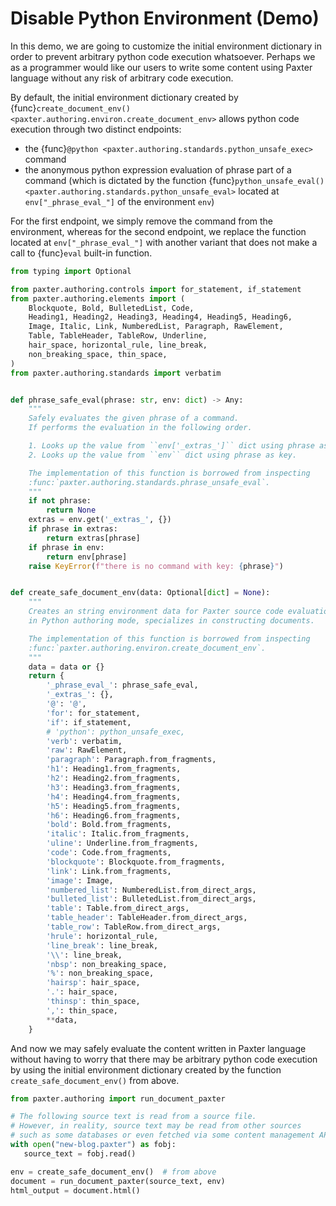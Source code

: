# Disable Python Environment (Demo)

In this demo, we are going to customize the initial environment dictionary
in order to prevent arbitrary python code execution whatsoever.
Perhaps we as a programmer would like our users to write some content
using Paxter language without any risk of arbitrary code execution.

By default, the initial environment dictionary created by
{func}`create_document_env() <paxter.authoring.environ.create_document_env>`
allows python code execution through two distinct endpoints:

- the {func}`@python <paxter.authoring.standards.python_unsafe_exec>` command
- the anonymous python expression evaluation of phrase part of a command
  (which is dictated by the function 
  {func}`python_unsafe_eval() <paxter.authoring.standards.python_unsafe_eval>` 
  located at `env["_phrase_eval_"]` of the environment `env`)

For the first endpoint, we simply remove the command from the environment,
whereas for the second endpoint, we replace the function 
located at `env["_phrase_eval_"]` with another variant 
that does not make a call to {func}`eval` built-in function.

```python
from typing import Optional

from paxter.authoring.controls import for_statement, if_statement
from paxter.authoring.elements import (
    Blockquote, Bold, BulletedList, Code,
    Heading1, Heading2, Heading3, Heading4, Heading5, Heading6,
    Image, Italic, Link, NumberedList, Paragraph, RawElement,
    Table, TableHeader, TableRow, Underline,
    hair_space, horizontal_rule, line_break,
    non_breaking_space, thin_space,
)
from paxter.authoring.standards import verbatim


def phrase_safe_eval(phrase: str, env: dict) -> Any:
    """
    Safely evaluates the given phrase of a command.
    If performs the evaluation in the following order.

    1. Looks up the value from ``env['_extras_']`` dict using phrase as key
    2. Looks up the value from ``env`` dict using phrase as key.

    The implementation of this function is borrowed from inspecting
    :func:`paxter.authoring.standards.phrase_unsafe_eval`.
    """
    if not phrase:
        return None
    extras = env.get('_extras_', {})
    if phrase in extras:
        return extras[phrase]
    if phrase in env:
        return env[phrase]
    raise KeyError(f"there is no command with key: {phrase}")


def create_safe_document_env(data: Optional[dict] = None):
    """
    Creates an string environment data for Paxter source code evaluation
    in Python authoring mode, specializes in constructing documents.

    The implementation of this function is borrowed from inspecting
    :func:`paxter.authoring.environ.create_document_env`.
    """
    data = data or {}
    return {
        '_phrase_eval_': phrase_safe_eval,
        '_extras_': {},
        '@': '@',
        'for': for_statement,
        'if': if_statement,
        # 'python': python_unsafe_exec,
        'verb': verbatim,
        'raw': RawElement,
        'paragraph': Paragraph.from_fragments,
        'h1': Heading1.from_fragments,
        'h2': Heading2.from_fragments,
        'h3': Heading3.from_fragments,
        'h4': Heading4.from_fragments,
        'h5': Heading5.from_fragments,
        'h6': Heading6.from_fragments,
        'bold': Bold.from_fragments,
        'italic': Italic.from_fragments,
        'uline': Underline.from_fragments,
        'code': Code.from_fragments,
        'blockquote': Blockquote.from_fragments,
        'link': Link.from_fragments,
        'image': Image,
        'numbered_list': NumberedList.from_direct_args,
        'bulleted_list': BulletedList.from_direct_args,
        'table': Table.from_direct_args,
        'table_header': TableHeader.from_direct_args,
        'table_row': TableRow.from_direct_args,
        'hrule': horizontal_rule,
        'line_break': line_break,
        '\\': line_break,
        'nbsp': non_breaking_space,
        '%': non_breaking_space,
        'hairsp': hair_space,
        '.': hair_space,
        'thinsp': thin_space,
        ',': thin_space,
        **data,
    }
```

And now we may safely evaluate the content written in Paxter language
without having to worry that there may be arbitrary python code execution
by using the initial environment dictionary created by the function
`create_safe_document_env()` from above.

```python
from paxter.authoring import run_document_paxter

# The following source text is read from a source file.
# However, in reality, source text may be read from other sources
# such as some databases or even fetched via some content management API.
with open("new-blog.paxter") as fobj:
   source_text = fobj.read()

env = create_safe_document_env()  # from above
document = run_document_paxter(source_text, env)
html_output = document.html()
```
